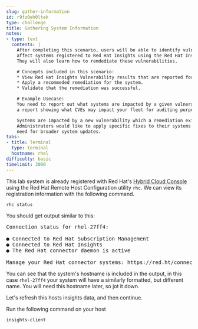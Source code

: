 ```yaml
---
slug: gather-information
id: r9fz0eh0ltek
type: challenge
title: Gathering System Information
notes:
- type: text
  contents: |
    After completing this scenario, users will be able to identify vulnerabilities that
    affect systems registered to Red Hat Insights using the Red Hat Insights Vulnerability tool.
    They will also learn how to remdediate these vulnerabilities.

    # Concepts included in this scenario:
    * View Red Hat Insights Vulnerability results that are reported for the system on console.redhat.com.
    * Apply a recommeded remediation for the system.
    * Validate that the remediation was successful.

    # Example Usecase:
    You need to report out what systems are impacted by a given vulnerability, or generate
    a report showing what CVEs may impact your fleet for auditing purposes.

    Systems are impacted by a new vulnerability which a remediation exists for.
    Administrators would like to apply specific fixes to their systems without the
    need for broader system updates.
tabs:
- title: Terminal
  type: terminal
  hostname: rhel
difficulty: basic
timelimit: 3000
---
```

This lab system is already registered with Red Hat's [Hybrid Cloud Console](https://cloud.redhat.com) using the Red Hat Remote Host Configuration utility `rhc`.  We can view its registration information with the following command.

```
rhc status
```

You should get output similar to this:

<pre class=file>
Connection status for rhel-27ff4:

● Connected to Red Hat Subscription Management
● Connected to Red Hat Insights
● The Red Hat connector daemon is active

Manage your Red Hat connector systems: https://red.ht/connector
</pre>

You can see that the system's hostname is included in the output, in this case `rhel-27ff4` your system will have a similarly formatted, but different name. You will need this hostname later, so jot it down.

Let's refresh this hosts insights data, and then continue.

Run the following command on your host

```bash
insights-client
```

